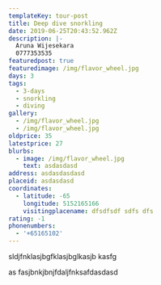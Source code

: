 ```yaml
---
templateKey: tour-post
title: Deep dive snorkling
date: 2019-06-25T20:43:52.962Z
description: |-
  Aruna Wijesekara 
  0777353535
featuredpost: true
featuredimage: /img/flavor_wheel.jpg
days: 3
tags:
  - 3-days
  - snorkling
  - diving
gallery:
  - /img/flavor_wheel.jpg
  - /img/flavor_wheel.jpg
oldprice: 35
latestprice: 27
blurbs:
  - image: /img/flavor_wheel.jpg
    text: asdasdasd
address: asdasdasdasd
placeid: asdasdasd
coordinates:
  - latitude: -65
    longitude: 5152165166
    visitingplacename: dfsdfsdf sdfs dfs
rating: -1
phonenumbers:
  - '+65165102'
---
```

sldjfnklasjbgfklasjbglkasjb kasfg

as fasjbnkjbnjfdaljfnksafdasdasd
